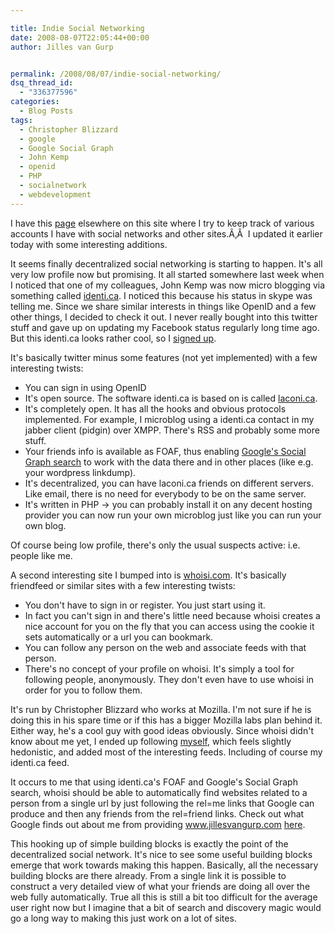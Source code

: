 ```yaml
---

title: Indie Social Networking
date: 2008-08-07T22:05:44+00:00
author: Jilles van Gurp


permalink: /2008/08/07/indie-social-networking/
dsq_thread_id:
  - "336377596"
categories:
  - Blog Posts
tags:
  - Christopher Blizzard
  - google
  - Google Social Graph
  - John Kemp
  - openid
  - PHP
  - socialnetwork
  - webdevelopment
---
```

I have this [page](https://www.jillesvangurp.com/my-other-sites/) elsewhere on this site where I try to keep track of various accounts I have with social networks and other sites.Ã‚Â  I updated it earlier today with some interesting additions.

It seems finally decentralized social networking is starting to happen. It's all very low profile now but promising. It all started somewhere last week when I noticed that one of my colleagues, John Kemp was now micro blogging via something called [identi.ca](http://identi.ca/frumioj). I noticed this because his status in skype was telling me. Since we share similar interests in things like OpenID and a few other things, I decided to check it out. I never really bought into this twitter stuff and gave up on updating my Facebook status regularly long time ago. But this identi.ca looks rather cool, so I [signed up](http://identi.ca/jillesvangurp).

It's basically twitter minus some features (not yet implemented) with a few interesting twists:

- You can sign in using OpenID
- It's open source. The software identi.ca is based on is called [laconi.ca](http://laconi.ca/trac/).
- It's completely open. It has all the hooks and obvious protocols implemented. For example, I microblog using a identi.ca contact in my jabber client (pidgin) over XMPP. There's RSS and probably some more stuff.
- Your friends info is available as FOAF, thus enabling [Google's Social Graph search](http://code.google.com/apis/socialgraph/) to work with the data there and in other places (like e.g. your wordpress linkdump).
- It's decentralized, you can have laconi.ca friends on different servers. Like email, there is no need for everybody to be on the same server.
- It's written in PHP -> you can probably install it on any decent hosting provider you can now run your own microblog just like you can run your own blog.

Of course being low profile, there's only the usual suspects active: i.e. people like me.

A second interesting site I bumped into is [whoisi.com](http://whoisi.com/p/4061). It's basically friendfeed or similar sites with a few interesting twists:

- You don't have to sign in or register. You just start using it.
- In fact you can't sign in and there's little need because whoisi creates a nice account for you on the fly that you can access using the cookie it sets automatically or a url you can bookmark.
- You can follow any person on the web and associate feeds with that person.
- There's no concept of your profile on whoisi. It's simply a tool for following people, anonymously. They don't even have to use whoisi in order for you to follow them.

It's run by Christopher Blizzard who works at Mozilla. I'm not sure if he is doing this in his spare time or if this has a bigger Mozilla labs plan behind it. Either way, he's a cool guy with good ideas obviously. Since whoisi didn't know about me yet, I ended up following [myself](http://whoisi.com/p/4061), which feels slightly hedonistic, and added most of the interesting feeds. Including of course my identi.ca feed.

It occurs to me that using identi.ca's FOAF and Google's Social Graph search, whoisi should be able to automatically find websites related to a person from a single url by just following the rel=me links that Google can produce and then any friends from the rel=friend links. Check out what Google finds out about me from providing www.jillesvangurp.com [here](http://socialgraph-resources.googlecode.com/svn/trunk/samples/findyours.html?q=www.jillesvangurp.com).

This hooking up of simple building blocks is exactly the point of the decentralized social network. It's nice to see some useful building blocks emerge that work towards making this happen. Basically, all the necessary building blocks are there already. From a single link it is possible to construct a very detailed view of what your friends are doing all over the web fully automatically. True all this is still a bit too difficult for the average user right now but I imagine that a bit of search and discovery magic would go a long way to making this just work on a lot of sites.